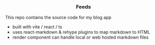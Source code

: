 <h3 align="center">Feeds</h3>

This repo contains the source code for my blog app

- built with vite / react / ts
- uses react-markdown & rehype plugins to map markdown to HTML
- render component can handle local or web hosted markdown files